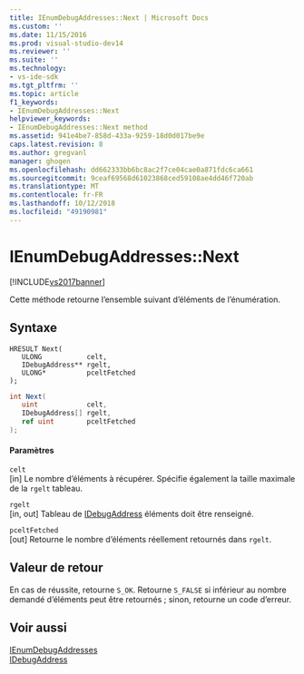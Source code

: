 ```yaml
---
title: IEnumDebugAddresses::Next | Microsoft Docs
ms.custom: ''
ms.date: 11/15/2016
ms.prod: visual-studio-dev14
ms.reviewer: ''
ms.suite: ''
ms.technology:
- vs-ide-sdk
ms.tgt_pltfrm: ''
ms.topic: article
f1_keywords:
- IEnumDebugAddresses::Next
helpviewer_keywords:
- IEnumDebugAddresses::Next method
ms.assetid: 941e4be7-858d-433a-9259-18d0d017be9e
caps.latest.revision: 8
ms.author: gregvanl
manager: ghogen
ms.openlocfilehash: dd662333bb6bc8ac2f7ce04cae0a871fdc6ca661
ms.sourcegitcommit: 9ceaf69568d61023868ced59108ae4dd46f720ab
ms.translationtype: MT
ms.contentlocale: fr-FR
ms.lasthandoff: 10/12/2018
ms.locfileid: "49190981"
---
```

# <a name="ienumdebugaddressesnext"></a>IEnumDebugAddresses::Next
[!INCLUDE[vs2017banner](../../../includes/vs2017banner.md)]

Cette méthode retourne l’ensemble suivant d’éléments de l’énumération.  
  
## <a name="syntax"></a>Syntaxe  
  
```cpp#  
HRESULT Next(  
   ULONG           celt,  
   IDebugAddress** rgelt,  
   ULONG*          pceltFetched  
);  
```  
  
```csharp  
int Next(  
   uint            celt,  
   IDebugAddress[] rgelt,  
   ref uint        pceltFetched  
);  
```  
  
#### <a name="parameters"></a>Paramètres  
 `celt`  
 [in] Le nombre d’éléments à récupérer. Spécifie également la taille maximale de la `rgelt` tableau.  
  
 `rgelt`  
 [in, out] Tableau de [IDebugAddress](../../../extensibility/debugger/reference/idebugaddress.md) éléments doit être renseigné.  
  
 `pceltFetched`  
 [out] Retourne le nombre d’éléments réellement retournés dans `rgelt`.  
  
## <a name="return-value"></a>Valeur de retour  
 En cas de réussite, retourne `S_OK`. Retourne `S_FALSE` si inférieur au nombre demandé d’éléments peut être retournés ; sinon, retourne un code d’erreur.  
  
## <a name="see-also"></a>Voir aussi  
 [IEnumDebugAddresses](../../../extensibility/debugger/reference/ienumdebugaddresses.md)   
 [IDebugAddress](../../../extensibility/debugger/reference/idebugaddress.md)

